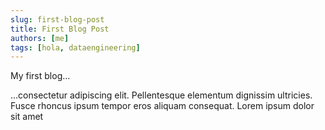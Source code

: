 ```yaml
---
slug: first-blog-post
title: First Blog Post
authors: [me]
tags: [hola, dataengineering]
---
```


My first blog...

<!-- truncate -->

...consectetur adipiscing elit. Pellentesque elementum dignissim ultricies. Fusce rhoncus ipsum tempor eros aliquam consequat. Lorem ipsum dolor sit amet
